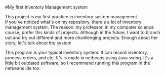#My first Inventory Management system

This project is my first practice in inventory system management. </br>
if you've noticed what's on my repository, there's a lot of inventory management system. The reason: my professor, in my computer science course, prefer this kinds of projects. Although in the future, I want to branch out and try out different and more chanllenging projects. Enough about the story, let's talk about the system </br>

This program is your typical inventory system. It can record inventory, process orders, and etc. It's is made in netbeans using Java swing. It's a little bit outdated software, so I recommend running this program in the netbeans ide too.
